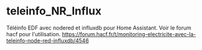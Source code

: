 # teleinfo_NR_Influx
Téléinfo EDF avec nodered et influxdb pour Home Assistant.
Voir le forum hacf pour l'utilisation.
https://forum.hacf.fr/t/monitoring-electricite-avec-la-teleinfo-node-red-influxdb/4546
